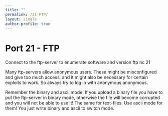 ```yaml
---
title: ""
permalink: /21-FTP/
layout: single
author-profile: true
---
```


# Port 21 - FTP 

Connect to the ftp-server to enumerate software and version ftp nc 21

Many ftp-servers allow anonymous users. These might be misconfigured and give too much access, and it might also be necessary for certain exploits to work. So always try to log in with anonymous:anonymous.

Remember the binary and ascii mode! If you upload a binary file you have to put the ftp-server in binary mode, otherwise the file will become corrupted and you will not be able to use it! The same for text-files. Use ascii mode for them! You just write binary and ascii to switch mode.
